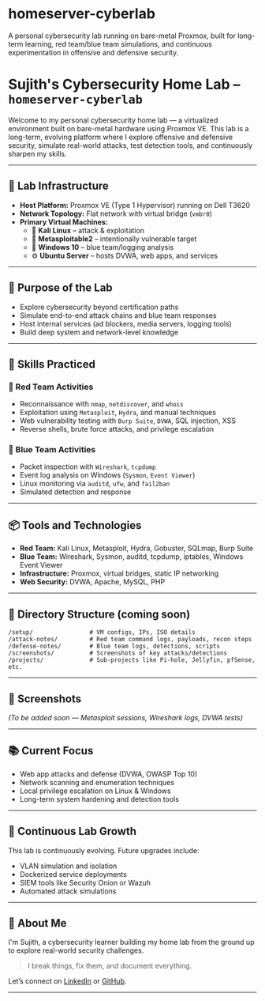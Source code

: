 # homeserver-cyberlab
A personal cybersecurity lab running on bare-metal Proxmox, built for long-term learning, red team/blue team simulations, and continuous experimentation in offensive and defensive security.


# Sujith's Cybersecurity Home Lab – `homeserver-cyberlab`

Welcome to my personal cybersecurity home lab — a virtualized environment built on bare-metal hardware using Proxmox VE. This lab is a long-term, evolving platform where I explore offensive and defensive security, simulate real-world attacks, test detection tools, and continuously sharpen my skills.

---

## 🔧 Lab Infrastructure

- **Host Platform:** Proxmox VE (Type 1 Hypervisor) running on Dell T3620
- **Network Topology:** Flat network with virtual bridge (`vmbr0`)
- **Primary Virtual Machines:**
  - 🔴 **Kali Linux** – attack & exploitation
  - 🎯 **Metasploitable2** – intentionally vulnerable target
  - 🔵 **Windows 10** – blue team/logging analysis
  - ⚙️ **Ubuntu Server** – hosts DVWA, web apps, and services

---

## 🧠 Purpose of the Lab

- Explore cybersecurity beyond certification paths
- Simulate end-to-end attack chains and blue team responses
- Host internal services (ad blockers, media servers, logging tools)
- Build deep system and network-level knowledge

---

## 🎯 Skills Practiced

### 🔴 Red Team Activities
- Reconnaissance with `nmap`, `netdiscover`, and `whois`
- Exploitation using `Metasploit`, `Hydra`, and manual techniques
- Web vulnerability testing with `Burp Suite`, `DVWA`, SQL injection, XSS
- Reverse shells, brute force attacks, and privilege escalation

### 🔵 Blue Team Activities
- Packet inspection with `Wireshark`, `tcpdump`
- Event log analysis on Windows (`Sysmon`, `Event Viewer`)
- Linux monitoring via `auditd`, `ufw`, and `fail2ban`
- Simulated detection and response

---

## 📦 Tools and Technologies

- **Red Team:** Kali Linux, Metasploit, Hydra, Gobuster, SQLmap, Burp Suite
- **Blue Team:** Wireshark, Sysmon, auditd, tcpdump, iptables, Windows Event Viewer
- **Infrastructure:** Proxmox, virtual bridges, static IP networking
- **Web Security:** DVWA, Apache, MySQL, PHP

---

## 🧰 Directory Structure (coming soon)

```
/setup/                # VM configs, IPs, ISO details
/attack-notes/         # Red team command logs, payloads, recon steps
/defense-notes/        # Blue team logs, detections, scripts
/screenshots/          # Screenshots of key attacks/detections
/projects/             # Sub-projects like Pi-hole, Jellyfin, pfSense, etc.
```

---

## 📸 Screenshots

_(To be added soon — Metasploit sessions, Wireshark logs, DVWA tests)_

---

## 📚 Current Focus

- Web app attacks and defense (DVWA, OWASP Top 10)
- Network scanning and enumeration techniques
- Local privilege escalation on Linux & Windows
- Long-term system hardening and detection tools

---

## 🔄 Continuous Lab Growth

This lab is continuously evolving. Future upgrades include:
- VLAN simulation and isolation
- Dockerized service deployments
- SIEM tools like Security Onion or Wazuh
- Automated attack simulations

---

## 👋 About Me

I'm Sujith, a cybersecurity learner building my home lab from the ground up to explore real-world security challenges.

> I break things, fix them, and document everything.

Let’s connect on [LinkedIn](https://www.linkedin.com/) or [GitHub](https://github.com/).

---
